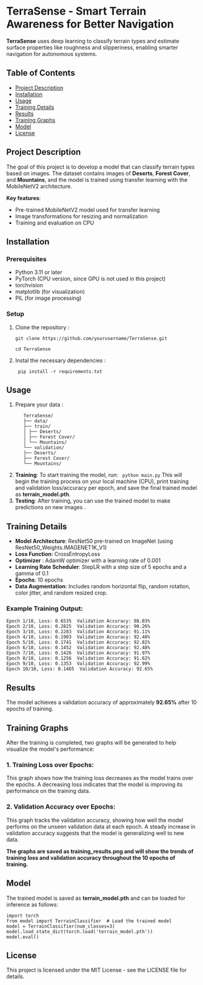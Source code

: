 # TerraSense - Smart Terrain Awareness for Better Navigation

**TerraSense** uses deep learning to classify terrain types and estimate surface properties like roughness and slipperiness, enabling smarter navigation for autonomous systems.

## Table of Contents

- [Project Description](#project-description)
- [Installation](#installation)
- [Usage](#usage)
- [Training Details](#training-details)
- [Results](#results)
- [Training Graphs](#graphs)
- [Model](#model)
- [License](#license)

## Project Description

The goal of this project is to develop a model that can classify terrain types based on images. The dataset contains images of **Deserts**, **Forest Cover**, and **Mountains**, and the model is trained using transfer learning with the MobileNetV2 architecture.

**Key features**:

- Pre-trained MobileNetV2 model used for transfer learning
- Image transformations for resizing and normalization
- Training and evaluation on CPU

## Installation

### Prerequisites

- Python 3.11 or later
- PyTorch (CPU version, since GPU is not used in this project)
- torchvision
- matplotlib (for visualization)
- PIL (for image processing)

### Setup

1. Clone the repository :

    `git clone https://github.com/yourusername/TerraSense.git`

    `cd TerraSense`

2. Instal the necessary dependencies :

    ``` pip install -r requirements.txt```

## Usage

1. Prepare your data :
    ```
       TerraSense/
       ├── data/
       ├── train/
       │ ├── Deserts/
       │ ├── Forest Cover/
       │ └── Mountains/
       └── validation/
       ├── Deserts/
       ├── Forest Cover/
       └── Mountains/
    ```
2. **Training**: To start training the model, run: ` python main.py` 
   This will begin the training process on your local machine (CPU), print training and validation loss/accuracy per epoch, and save the final trained model as **terrain_model.pth**.
3. **Testing**: After training, you can use the trained model to make predictions on new images .

## Training Details

- **Model Architecture**: ResNet50 pre-trained on ImageNet (using ResNet50_Weights.IMAGENET1K_V1)
- **Loss Function**: CrossEntropyLoss
- **Optimizer** : AdamW optimizer with a learning rate of 0.001
- **Learning Rate Scheduler**: StepLR with a step size of 5 epochs and a gamma of 0.1
- **Epochs**: 10 epochs
- **Data Augmentation**: Includes random horizontal flip, random rotation, color jitter, and random resized crop.

### Example Training Output:
```
Epoch 1/10, Loss: 0.6535  Validation Accuracy: 88.03%
Epoch 2/10, Loss: 0.2825  Validation Accuracy: 90.26%
Epoch 3/10, Loss: 0.2283  Validation Accuracy: 91.11%
Epoch 4/10, Loss: 0.1903  Validation Accuracy: 92.48%
Epoch 5/10, Loss: 0.1741  Validation Accuracy: 92.82%
Epoch 6/10, Loss: 0.1452  Validation Accuracy: 92.48%
Epoch 7/10, Loss: 0.1426  Validation Accuracy: 91.97%
Epoch 8/10, Loss: 0.1256  Validation Accuracy: 91.62%
Epoch 9/10, Loss: 0.1353  Validation Accuracy: 92.99%
Epoch 10/10, Loss: 0.1465  Validation Accuracy: 92.65%
```

## Results

The model achieves a validation accuracy of approximately **92.65%** after 10 epochs of training.

## Training Graphs
After the training is completed, two graphs will be generated to help visualize the model's performance:

### 1. Training Loss over Epochs:

This graph shows how the training loss decreases as the model trains over the epochs. A decreasing loss indicates that the model is improving its performance on the training data.

### 2. Validation Accuracy over Epochs:

This graph tracks the validation accuracy, showing how well the model performs on the unseen validation data at each epoch. A steady increase in validation accuracy suggests that the model is generalizing well to new data.

**The graphs are saved as training_results.png and will show the trends of training loss and validation accuracy throughout the 10 epochs of training.**

## Model

The trained model is saved as **terrain_model.pth** and can be loaded for inference as follows:
```
import torch
from model import TerrainClassifier  # Load the trained model 
model = TerrainClassifier(num_classes=3) 
model.load_state_dict(torch.load('terrain_model.pth'))
model.eval() 
```

License
-------

This project is licensed under the MIT License - see the LICENSE file for details.
